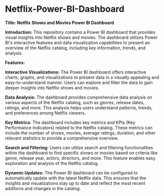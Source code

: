 # Netflix-Power-BI-Dashboard

**Title: Netflix Shows and Movies Power BI Dashboard**

**Introduction:**
This repository contains a Power BI dashboard that provides visual insights into Netflix shows and movies. The dashboard utilizes Power BI's interactive features and data visualization capabilities to present an overview of the Netflix catalog, including key information, trends, and analysis.

**Features:**

**Interactive Visualizations:** The Power BI dashboard offers interactive charts, graphs, and visualizations to present data in a visually appealing and easy-to-understand manner. Users can explore and filter the data to gain deeper insights into Netflix shows and movies.

**Data Analysis:** The dashboard provides comprehensive data analysis on various aspects of the Netflix catalog, such as genres, release dates, ratings, and more. This analysis helps users understand patterns, trends, and preferences among Netflix viewers.

**Key Metrics**: The dashboard includes key metrics and KPIs (Key Performance Indicators) related to the Netflix catalog. These metrics can include the number of shows, movies, average ratings, duration, and other relevant statistics to provide a comprehensive overview.

**Search and Filtering:** Users can utilize search and filtering functionalities within the dashboard to find specific shows or movies based on criteria like genre, release year, actors, directors, and more. This feature enables easy exploration and analysis of the Netflix catalog.

**Dynamic Updates:** The Power BI dashboard can be configured to automatically update with the latest Netflix data. This ensures that the insights and visualizations stay up to date and reflect the most recent additions and changes in the catalog.
